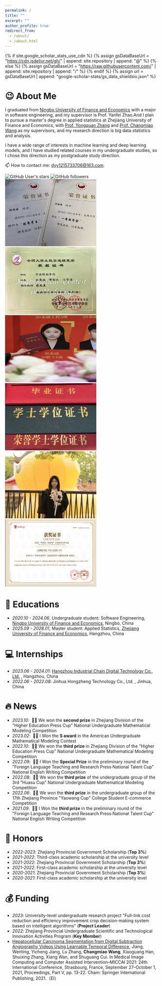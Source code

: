 ```yaml
---
permalink: /
title: ""
excerpt: ""
author_profile: true
redirect_from: 
  - /about/
  - /about.html
---
```


{% if site.google_scholar_stats_use_cdn %}
{% assign gsDataBaseUrl = "https://cdn.jsdelivr.net/gh/" | append: site.repository | append: "@" %}
{% else %}
{% assign gsDataBaseUrl = "https://raw.githubusercontent.com/" | append: site.repository | append: "/" %}
{% endif %}
{% assign url = gsDataBaseUrl | append: "google-scholar-stats/gs_data_shieldsio.json" %}

<span class='anchor' id='about-me'></span>
# 😉 About Me
I graduated from [Ningbo University of Finance and Economics](https://www.nbufe.edu.cn/) with a major in software engineering, and my supervisor is Prof. Yanfei Zhao.And I plan to pursue a master's degree in applied statistics at Zhejiang University of Finance and Economics, with [Prof. Yongquan Zhang](https://person.zufe.edu.cn/ZhangYongquan/zh_CN/index.htm) and [Prof. Changmiao Wang](https://www.sribd.cn/teacher/505).as my supervisors, and my research direction is big data statistics and analysis.

I have a wide range of interests in machine learning and deep learning models, and I have studied related courses in my undergraduate studies, so I chose this direction as my postgraduate study direction. 

📫 How to contact me: [dyy1215733706@163.com](dyy1215733706@163.com).

<img alt="GitHub User's stars" src="https://img.shields.io/github/stars/benny0323">
<img alt="GitHub followers" src="https://img.shields.io/github/followers/benny0323">


<div class='photo-box'>
  <div class='photo-box-image'><div><img src='images/1.jpg' alt="sym" width="300" height="220"></div></div>
  <div class='photo-box-image'><div><img src='images/2.png' alt="sym" width="300" height="220"></div></div>
  <div class='photo-box-image'><div><img src='images/3.jpg' alt="sym" width="300" height="220"></div></div>
  <div class='photo-box-image'><div><img src='images/4.png' alt="sym" width="300" height="220"></div></div>
  <div class='photo-box-image'><div><img src='images/5.jpg' alt="sym" width="300" height="220"></div></div>
  <div class='photo-box-image'><div><img src='images/6.png' alt="sym" width="300" height="220"></div></div>
</div>



# 📖 Educations
- *2020.10 - 2024.06*, Undergraduate student: Software Engineering, [Ningbo University of Finance and Economics](https://www.nbufe.edu.cn/), Ningbo, China
- *2025.09 - 2028.01*, Master student: Applied Statistics, [Zhejiang University of Finance and Economics](https://gs.zufe.edu.cn/), Hangzhou, China

# 💻 Internships
- *2023.06 - 2024.01*: [Hangzhou Industrial Chain Digital Technology Co., Ltd.](https://www.induschain.cn/) , Hangzhou, China
- *2022.06 - 2022.08*: Jinhua Hongzheng Technology Co., Ltd. , Jinhua, China

# 🔥 News

- *2023.10*: &nbsp;🎉🎉 We won the **second prize** in Zhejiang Division of the "Higher Education Press Cup" National Undergraduate Mathematical Modeling Competition
- *2023.02*: &nbsp;🎉🎉 I Won the **S award** in the American Undergraduate Mathematical Modeling Contest
- *2022.10*: &nbsp;🎉🎉 We won the **third prize** in Zhejiang Division of the "Higher Education Press Cup" National Undergraduate Mathematical Modeling Competition
- *2022.09*: &nbsp;🎉🎉 I Won the **Special Prize** in the preliminary round of the "Foreign Language Teaching and Research Press·National Talent Cup" National English Writing Competition
- *2022.08*: &nbsp;🎉🎉 We won the **third prize** of the undergraduate group of the 3rd "Huasu Cup" National Undergraduate Mathematical Modeling Competition
- *2022.06*: &nbsp;🎉🎉 We won the **third prize** in the undergraduate group of the 17th Zhejiang Province "Yaowang Cup" College Student E-commerce Competition
- *2021.09*: &nbsp;🎉🎉 I Won the **third prize** in the preliminary round of the "Foreign Language Teaching and Research Press·National Talent Cup" National English Writing Competition

# 🏅 Honors

- *2022-2023*: Zhejiang Provincial Government Scholarship (**Top 3%**)
- *2021-2022*: Third-class academic scholarship at the university level
- *2021-2022*: Zhejiang Provincial Government Scholarship (**Top 3%**)
- *2021-2022*: First-class academic scholarship at the university level 
- *2020-2021*: Zhejiang Provincial Government Scholarship (**Top 3%**)
- *2020-2021*: First-class academic scholarship at the university level 

# 💰 Funding

- *2023*: University-level undergraduate research project "Full-link cost reduction and efficiency improvement crop decision-making system based on intelligent algorithms" (**Project Leader**)
- *2022*: Zhejiang Provincial Undergraduate Scientific and Technological Innovation Activities Program (**Key Member**)
- [Hepatocellular Carcinoma Segmentation from Digital Subtraction Angiography Videos Using Learnable Temporal Difference](https://arxiv.org/abs/2107.04306), Jiang, Wenting, Yicheng Jiang, Lu Zhang, **Changmiao Wang**, Xiaoguang Han, Shuixing Zhang, Xiang Wan, and Shuguang Cui. In Medical Image Computing and Computer Assisted Intervention–MICCAI 2021: 24th International Conference, Strasbourg, France, September 27–October 1, 2021, Proceedings, Part V, pp. 13-22. Cham: Springer International Publishing, 2021.（EI）






